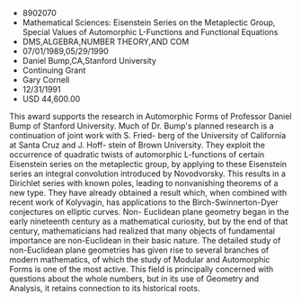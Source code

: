 
* 8902070
* Mathematical Sciences: Eisenstein Series on the Metaplectic Group, Special Values of Automorphic L-Functions and Functional Equations
* DMS,ALGEBRA,NUMBER THEORY,AND COM
* 07/01/1989,05/29/1990
* Daniel Bump,CA,Stanford University
* Continuing Grant
* Gary Cornell
* 12/31/1991
* USD 44,600.00

This award supports the research in Automorphic Forms of Professor Daniel Bump
of Stanford University. Much of Dr. Bump's planned research is a continuation of
joint work with S. Fried- berg of the University of California at Santa Cruz and
J. Hoff- stein of Brown University. They exploit the occurrence of quadratic
twists of automorphic L-functions of certain Eisenstein series on the
metaplectic group, by applying to these Eisenstein series an integral
convolution introduced by Novodvorsky. This results in a Dirichlet series with
known poles, leading to nonvanishing theorems of a new type. They have already
obtained a result which, when combined with recent work of Kolyvagin, has
applications to the Birch-Swinnerton-Dyer conjectures on elliptic curves. Non-
Euclidean plane geometry began in the early nineteenth century as a mathematical
curiosity, but by the end of that century, mathematicians had realized that many
objects of fundamental importance are non-Euclidean in their basic nature. The
detailed study of non-Euclidean plane geometries has given rise to several
branches of modern mathematics, of which the study of Modular and Automorphic
Forms is one of the most active. This field is principally concerned with
questions about the whole numbers, but in its use of Geometry and Analysis, it
retains connection to its historical roots.
